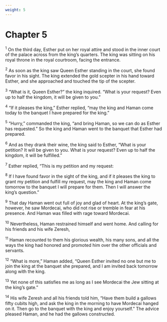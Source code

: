 ```yaml
---
weight: 5
---
```


# Chapter 5

<sup>1</sup> On the third day, Esther put on her royal attire and stood in the inner court of the palace across from the king’s quarters. The king was sitting on his royal throne in the royal courtroom, facing the entrance. 

<sup>2</sup> As soon as the king saw Queen Esther standing in the court, she found favor in his sight. The king extended the gold scepter in his hand toward Esther, and she approached and touched the tip of the scepter. 

<sup>3</sup> “What is it, Queen Esther?” the king inquired. “What is your request? Even up to half the kingdom, it will be given to you.” 

<sup>4</sup> “If it pleases the king,” Esther replied, “may the king and Haman come today to the banquet I have prepared for the king.” 

<sup>5</sup> “Hurry,” commanded the king, “and bring Haman, so we can do as Esther has requested.” So the king and Haman went to the banquet that Esther had prepared. 

<sup>6</sup> And as they drank their wine, the king said to Esther, “What is your petition? It will be given to you. What is your request? Even up to half the kingdom, it will be fulfilled.” 

<sup>7</sup> Esther replied, “This is my petition and my request: 

<sup>8</sup> If I have found favor in the sight of the king, and if it pleases the king to grant my petition and fulfill my request, may the king and Haman come tomorrow to the banquet I will prepare for them. Then I will answer the king’s question.” 

<sup>9</sup> That day Haman went out full of joy and glad of heart. At the king’s gate, however, he saw Mordecai, who did not rise or tremble in fear at his presence. And Haman was filled with rage toward Mordecai. 

<sup>10</sup> Nevertheless, Haman restrained himself and went home. And calling for his friends and his wife Zeresh, 

<sup>11</sup> Haman recounted to them his glorious wealth, his many sons, and all the ways the king had honored and promoted him over the other officials and servants. 

<sup>12</sup> “What is more,” Haman added, “Queen Esther invited no one but me to join the king at the banquet she prepared, and I am invited back tomorrow along with the king. 

<sup>13</sup> Yet none of this satisfies me as long as I see Mordecai the Jew sitting at the king’s gate.” 

<sup>14</sup> His wife Zeresh and all his friends told him, “Have them build a gallows fifty cubits high, and ask the king in the morning to have Mordecai hanged on it. Then go to the banquet with the king and enjoy yourself.” The advice pleased Haman, and he had the gallows constructed. 


